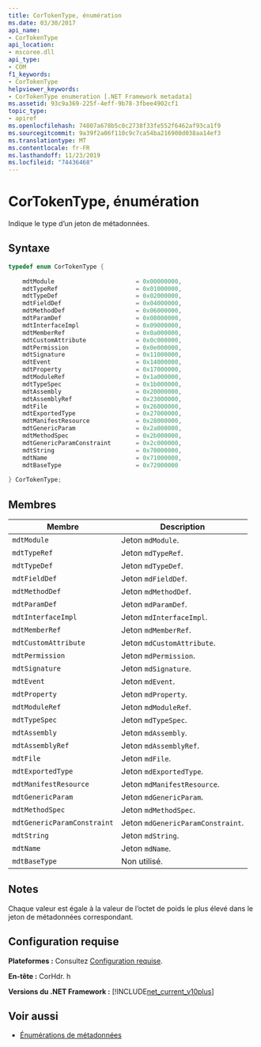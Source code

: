 ```yaml
---
title: CorTokenType, énumération
ms.date: 03/30/2017
api_name:
- CorTokenType
api_location:
- mscoree.dll
api_type:
- COM
f1_keywords:
- CorTokenType
helpviewer_keywords:
- CorTokenType enumeration [.NET Framework metadata]
ms.assetid: 93c9a369-225f-4eff-9b78-3fbee4902cf1
topic_type:
- apiref
ms.openlocfilehash: 74807a678b5c0c2738f33fe552f6462af93ca1f9
ms.sourcegitcommit: 9a39f2a06f110c9c7ca54ba216900d038aa14ef3
ms.translationtype: MT
ms.contentlocale: fr-FR
ms.lasthandoff: 11/23/2019
ms.locfileid: "74436468"
---
```

# <a name="cortokentype-enumeration"></a>CorTokenType, énumération
Indique le type d’un jeton de métadonnées.  
  
## <a name="syntax"></a>Syntaxe  
  
```cpp  
typedef enum CorTokenType {  
  
    mdtModule                       = 0x00000000,  
    mdtTypeRef                      = 0x01000000,  
    mdtTypeDef                      = 0x02000000,  
    mdtFieldDef                     = 0x04000000,  
    mdtMethodDef                    = 0x06000000,  
    mdtParamDef                     = 0x08000000,  
    mdtInterfaceImpl                = 0x09000000,  
    mdtMemberRef                    = 0x0a000000,  
    mdtCustomAttribute              = 0x0c000000,  
    mdtPermission                   = 0x0e000000,  
    mdtSignature                    = 0x11000000,  
    mdtEvent                        = 0x14000000,  
    mdtProperty                     = 0x17000000,  
    mdtModuleRef                    = 0x1a000000,  
    mdtTypeSpec                     = 0x1b000000,  
    mdtAssembly                     = 0x20000000,  
    mdtAssemblyRef                  = 0x23000000,  
    mdtFile                         = 0x26000000,  
    mdtExportedType                 = 0x27000000,  
    mdtManifestResource             = 0x28000000,  
    mdtGenericParam                 = 0x2a000000,  
    mdtMethodSpec                   = 0x2b000000,  
    mdtGenericParamConstraint       = 0x2c000000,  
    mdtString                       = 0x70000000,  
    mdtName                         = 0x71000000,  
    mdtBaseType                     = 0x72000000  
  
} CorTokenType;  
```  
  
## <a name="members"></a>Membres  
  
|Membre|Description|  
|------------|-----------------|  
|`mdtModule`|Jeton `mdModule`.|  
|`mdtTypeRef`|Jeton `mdTypeRef`.|  
|`mdtTypeDef`|Jeton `mdTypeDef`.|  
|`mdtFieldDef`|Jeton `mdFieldDef`.|  
|`mdtMethodDef`|Jeton `mdMethodDef`.|  
|`mdtParamDef`|Jeton `mdParamDef`.|  
|`mdtInterfaceImpl`|Jeton `mdInterfaceImpl`.|  
|`mdtMemberRef`|Jeton `mdMemberRef`.|  
|`mdtCustomAttribute`|Jeton `mdCustomAttribute`.|  
|`mdtPermission`|Jeton `mdPermission`.|  
|`mdtSignature`|Jeton `mdSignature`.|  
|`mdtEvent`|Jeton `mdEvent`.|  
|`mdtProperty`|Jeton `mdProperty`.|  
|`mdtModuleRef`|Jeton `mdModuleRef`.|  
|`mdtTypeSpec`|Jeton `mdTypeSpec`.|  
|`mdtAssembly`|Jeton `mdAssembly`.|  
|`mdtAssemblyRef`|Jeton `mdAssemblyRef`.|  
|`mdtFile`|Jeton `mdFile`.|  
|`mdtExportedType`|Jeton `mdExportedType`.|  
|`mdtManifestResource`|Jeton `mdManifestResource`.|  
|`mdtGenericParam`|Jeton `mdGenericParam`.|  
|`mdtMethodSpec`|Jeton `mdMethodSpec`.|  
|`mdtGenericParamConstraint`|Jeton `mdGenericParamConstraint`.|  
|`mdtString`|Jeton `mdString`.|  
|`mdtName`|Jeton `mdName`.|  
|`mdtBaseType`|Non utilisé.|  
  
## <a name="remarks"></a>Notes  
 Chaque valeur est égale à la valeur de l’octet de poids le plus élevé dans le jeton de métadonnées correspondant.  
  
## <a name="requirements"></a>Configuration requise  
 **Plateformes :** Consultez [Configuration requise](../../../../docs/framework/get-started/system-requirements.md).  
  
 **En-tête :** CorHdr. h  
  
 **Versions du .NET Framework :** [!INCLUDE[net_current_v10plus](../../../../includes/net-current-v10plus-md.md)]  
  
## <a name="see-also"></a>Voir aussi

- [Énumérations de métadonnées](../../../../docs/framework/unmanaged-api/metadata/metadata-enumerations.md)
